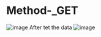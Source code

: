 # Method-_GET
![image](https://user-images.githubusercontent.com/100059828/188277251-8435cc6f-3746-4ee9-a3a3-0c130ab9f02f.png)
After tet the data
![image](https://user-images.githubusercontent.com/100059828/188277324-f339cf30-8a5a-403f-b27e-036cae8dc3c8.png)
